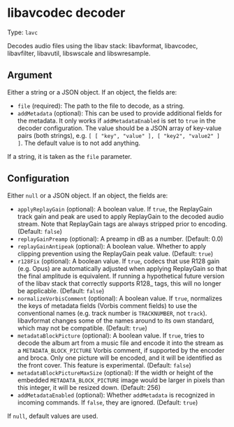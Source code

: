 
# libavcodec decoder

Type: `lavc`

Decodes audio files using the libav stack: libavformat, libavcodec,
libavfilter, libavutil, libswscale and libswresample.

## Argument

Either a string or a JSON object. If an object, the fields are:

* `file` (required): The path to the file to decode, as a string.
* `addMetadata` (optional): This can be used to provide additional fields
  for the metadata. It only works if `addMetadataEnabled` is set to `true`
  in the decoder configuration. The value should be a JSON array of
  key-value pairs (both strings),
  e.g. `[ [ "key", "value" ], [ "key2", "value2" ] ]`.
  The default value is to not add anything.

If a string, it is taken as the `file` parameter.

## Configuration

Either `null` or a JSON object. If an object, the fields are:

* `applyReplayGain` (optional): A boolean value. If `true`, the ReplayGain
  track gain and peak are used to apply ReplayGain to the decoded audio
  stream. Note that ReplayGain tags are always stripped prior to encoding.
  (Default: `false`)
* `replayGainPreamp` (optional): A preamp in dB as a number. (Default: 0.0)
* `replayGainAntipeak` (optional): A boolean value. Whether to apply clipping
  prevention using the ReplayGain peak value. (Default: `true`)
* `r128Fix` (optional): A boolean value. If `true`, codecs that use R128
  gain (e.g. Opus) are automatically adjusted when applying ReplayGain so
  that the final amplitude is equivalent. If running a hypothetical future
  version of the libav stack that correctly supports R128_ tags, this
  will no longer be applicable. (Default: `false`)
* `normalizeVorbisComment` (optional): A boolean value. If `true`, normalizes
  the keys of metadata fields (Vorbis comment fields) to use the conventional
  names (e.g. track number is `TRACKNUMBER`, not `track`). libavformat changes
  some of the names around to its own standard, which may not
  be compatible. (Default: `true`)
* `metadataBlockPicture` (optional): A boolean value. If `true`, tries to
  decode the album art from a music file and encode it into the stream as
  a `METADATA_BLOCK_PICTURE` Vorbis comment, if supported by the encoder
  and broca. Only one picture will be encoded, and it will be identified
  as the front cover. This feature is experimental. (Default: `false`)
* `metadataBlockPictureMaxSize` (optional): If the width or height of the
  embedded `METADATA_BLOCK_PICTURE` image would be larger in pixels
  than this integer, it will be resized down. (Default: 256)
* `addMetadataEnabled` (optional): Whether `addMetadata` is recognized in
  incoming commands. If `false`, they are ignored. (Default: `true`)

If `null`, default values are used.
